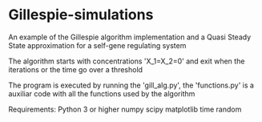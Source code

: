 # Gillespie-simulations

An example of the Gillespie algorithm implementation and a Quasi Steady State approximation
for a self-gene regulating system

The algorithm starts with concentrations 'X_1=X_2=0' and exit when the iterations or the time go over a threshold

The program is executed by running the 'gill_alg.py', the 'functions.py' is a auxiliar code with all the functions used by the algorithm

Requirements:
              Python 3 or higher
              numpy
              scipy
              matplotlib
              time
              random
   
              
